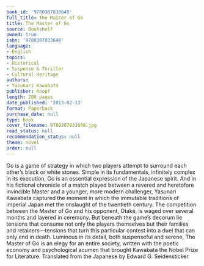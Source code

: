 ```yaml
---
book_id: '9780307833648'
full_title: The Master of Go
title: The Master of Go
source: Bookshelf
owned: true
isbn: '9780307833648'
language:
- English
topics:
- Historical
- Suspense & Thriller
- Cultural Heritage
authors:
- Yasunari Kawabata
publisher: Knopf
length: 208 pages
date_published: '2013-02-13'
format: Paperback
purchase_date: null
type: book
cover_filename: 9780307833648.jpg
read_status: null
recommendation_status: null
theme: novel
order: null
---
```

Go is a game of strategy in which two players attempt to surround each other’s black or white stones. Simple in its fundamentals, infinitely complex in its execution, Go is an essential expression of the Japanese spirit. And in his fictional chronicle of a match played between a revered and heretofore invincible Master and a younger, more modern challenger, Yasunari Kawabata captured the moment in which the immutable traditions of imperial Japan met the onslaught of the twentieth century.
The competition between the Master of Go and his opponent, Otaké, is waged over several months and layered in ceremony. But beneath the game’s decorum lie tensions that consume not only the players themselves but their families and retainers—tensions that turn this particular contest into a duel that can only end in death. Luminous in its detail, both suspenseful and serene, The Master of Go is an elegy for an entire society, written with the poetic economy and psychological acumen that brought Kawabata the Nobel Prize for Literature.
Translated from the Japanese by Edward G. Seidensticker

